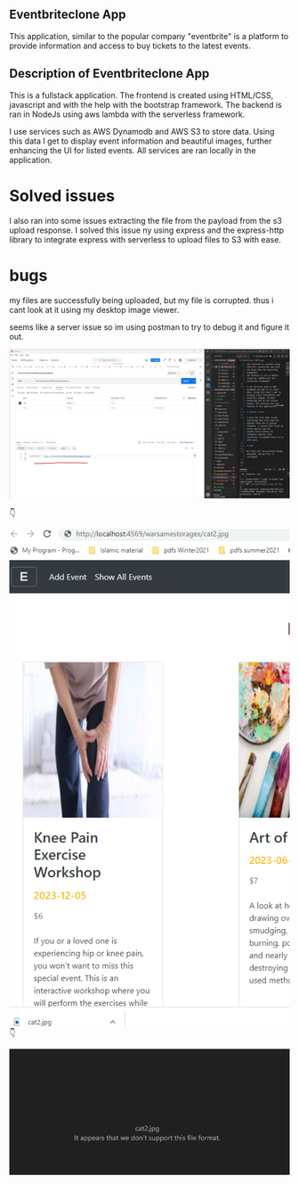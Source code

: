 ## Eventbriteclone App

This application, similar to the popular company "eventbrite" is a platform to provide information and access to buy tickets to the latest events.

## Description of Eventbriteclone App

This is a fullstack application.
The frontend is created using HTML/CSS, javascript and with the help with the bootstrap framework.
The backend is ran in NodeJs using aws lambda with the serverless framework.

I use services such as AWS Dynamodb and AWS S3 to store data. Using this data I get to display event information and beautiful images, further enhancing the UI for listed events. All services are ran locally in the application.

# Solved issues

I also ran into some issues extracting the file from the payload from the s3 upload response. I solved this issue ny using express and the express-http library to integrate express with serverless to upload files to S3 with ease.

# bugs

my files are successfully being uploaded, but my file is corrupted. thus i cant look at it using my desktop image viewer.

seems like a server issue so im using postman to try to debug it and figure it out.


![img.png](img.png)

👇

![img_1.png](img_1.png)
👇

![img_2.png](img_2.png)